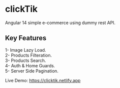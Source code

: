 # clickTik
Angular 14 simple e-commerce using dummy rest API.

## Key Features
1- Image Lazy Load. <br />
2- Products Filteration. <br />
3- Products Search. <br />
4- Auth & Home Guards. <br />
5- Server Side Pagination. <br />

Live Demo: https://clicktik.netlify.app
